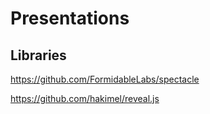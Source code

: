# Presentations

## Libraries
https://github.com/FormidableLabs/spectacle

https://github.com/hakimel/reveal.js

